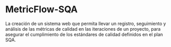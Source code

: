 # MetricFlow-SQA
La creación de un sistema web que permita llevar un registro, seguimiento y análisis de las métricas de calidad en las iteraciones de un proyecto, para asegurar el cumplimiento de los estándares de calidad definidos en el plan SQA.
